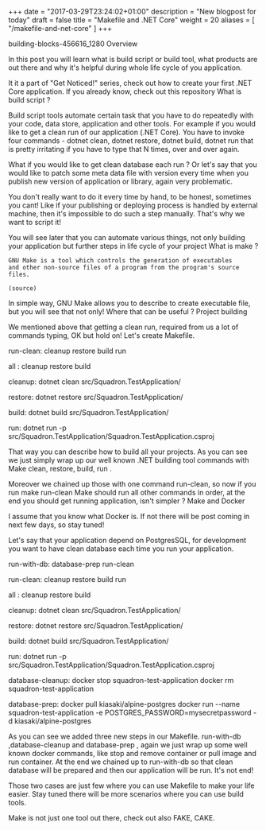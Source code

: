 +++
date = "2017-03-29T23:24:02+01:00"
description = "New blogpost for today"
draft = false
title = "Makefile and .NET Core"
weight = 20
aliases = [
    "/makefile-and-net-core"
]
+++

building-blocks-456616_1280
Overview

In this post you will learn what is build script or build tool, what products are out there and why it's helpful during whole life cycle of you application.

It it a part of "Get Noticed!" series, check out how to create your first .NET Core application. If you already know, check out this repository
What is build script ?

Build script tools automate certain task that you have to do repeatedly with your
code, data store, application and other tools.
For example if you would like to get a clean run of our application (.NET Core).
You have to invoke four commands - dotnet clean, dotnet restore, dotnet build, dotnet run that is pretty irritating if you have to type that N times, over and over again.

What if you would like to get clean database each run ? Or let's say that you would like to patch some meta data file with version every time when you publish new version of application or library, again very problematic.

You don't really want to do it every time by hand, to be honest, sometimes you cant!
Like if your publishing or deploying process is handled by external machine, then it's impossible to do such a step manually. That's why we want to script it!

You will see later that you can automate various things, not only building your application but further steps in life cycle of your project
What is make ?


    GNU Make is a tool which controls the generation of executables
    and other non-source files of a program from the program's source files.

    (source)

In simple way, GNU Make allows you to describe to create executable file, but you will see that not only!
Where that can be useful ?
Project building

We mentioned above that getting a clean run, required from us a lot of commands typing, OK but hold on! Let's create Makefile.

run-clean: cleanup restore build run 

all : cleanup restore build

cleanup:
	dotnet clean src/Squadron.TestApplication/

restore:
	dotnet restore src/Squadron.TestApplication/

build:
	dotnet build src/Squadron.TestApplication/

run:
	dotnet run -p src/Squadron.TestApplication/Squadron.TestApplication.csproj

That way you can describe how to build all your projects. As you can see we just simply wrap up our well known .NET building tool commands with Make clean, restore, build, run .

Moreover we chained up those with one command run-clean, so now if you run make run-clean Make should run all other commands in order, at the end you should get running application, isn't simpler ?
Make and Docker

I assume that you know what Docker is. If not there will be post coming in next few days, so stay tuned!

Let's say that your application depend on PostgresSQL, for development you want to have clean database each time you run your application.

run-with-db: database-prep run-clean

run-clean: cleanup restore build run 

all : cleanup restore build

cleanup:
	dotnet clean src/Squadron.TestApplication/

restore:
	dotnet restore src/Squadron.TestApplication/

build:
	dotnet build src/Squadron.TestApplication/

run:
	dotnet run -p src/Squadron.TestApplication/Squadron.TestApplication.csproj

database-cleanup:
	docker stop squadron-test-application
	docker rm squadron-test-application

database-prep:
	docker pull kiasaki/alpine-postgres
	docker run --name squadron-test-application -e POSTGRES_PASSWORD=mysecretpassword -d kiasaki/alpine-postgres

As you can see we added three new steps in our Makefile. run-with-db ,database-cleanup and  database-prep , again we just wrap up some well known docker commands, like stop and remove container or pull image and run container. At the end we chained up to run-with-db so that clean database will be prepared and then our application  will be run.
It's not end!

Those two cases are just few where you can use Makefile to make your life easier. Stay tuned there will be more scenarios where you can use build tools.

Make is not just one tool out there, check out also FAKE, CAKE.